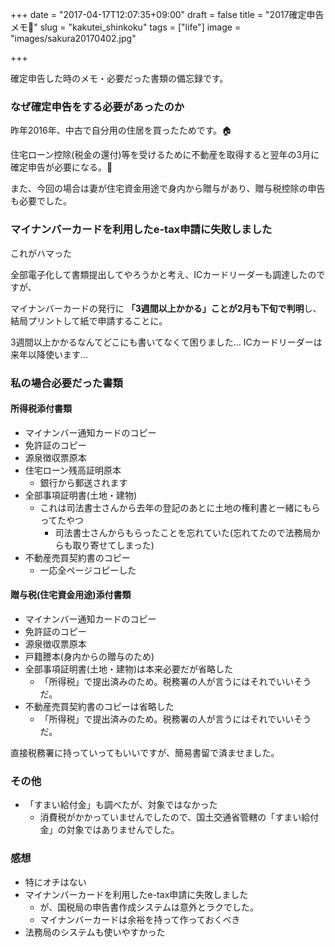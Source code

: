 +++
date = "2017-04-17T12:07:35+09:00"
draft = false
title = "2017確定申告メモ💸"
slug = "kakutei_shinkoku"
tags = ["life"]
image = "images/sakura20170402.jpg"

+++

確定申告した時のメモ・必要だった書類の備忘録です。

<!--more-->

### なぜ確定申告をする必要があったのか

昨年2016年、中古で自分用の住居を買ったためです。🏠

住宅ローン控除(税金の還付)等を受けるために不動産を取得すると翌年の3月に確定申告が必要になる。💸

また、今回の場合は妻が住宅資金用途で身内から贈与があり、贈与税控除の申告も必要でした。

### マイナンバーカードを利用したe-tax申請に失敗しました

これがハマった

全部電子化して書類提出してやろうかと考え、ICカードリーダーも調達したのですが、

マイナンバーカードの発行に **「3週間以上かかる」ことが2月も下旬で判明**し、 結局プリントして紙で申請することに。

3週間以上かかるなんてどこにも書いてなくて困りました… ICカードリーダーは来年以降使います…


### 私の場合必要だった書類

#### 所得税添付書類

* マイナンバー通知カードのコピー
* 免許証のコピー
* 源泉徴収票原本
* 住宅ローン残高証明原本
  * 銀行から郵送されます
* 全部事項証明書(土地・建物)
  * これは司法書士さんから去年の登記のあとに土地の権利書と一緒にもらってたやつ
    * 司法書士さんからもらったことを忘れていた(忘れてたので法務局からも取り寄せてしまった)
* 不動産売買契約書のコピー
  * 一応全ページコピーした

#### 贈与税(住宅資金用途)添付書類

* マイナンバー通知カードのコピー
* 免許証のコピー
* 源泉徴収票原本
* 戸籍謄本(身内からの贈与のため)
* 全部事項証明書(土地・建物)は本来必要だが省略した
  * 「所得税」で提出済みのため。税務署の人が言うにはそれでいいそうだ。
* 不動産売買契約書のコピーは省略した
  * 「所得税」で提出済みのため。税務署の人が言うにはそれでいいそうだ。

直接税務署に持っていってもいいですが、簡易書留で済ませました。

### その他

* 「すまい給付金」も調べたが、対象ではなかった
  * 消費税がかかっていませんでしたので、国土交通省管轄の「すまい給付金」の対象ではありませんでした。

### 感想

* 特にオチはない
* マイナンバーカードを利用したe-tax申請に失敗しました
  * が、国税局の申告書作成システムは意外とラクでした。
  * マイナンバーカードは余裕を持って作っておくべき
* 法務局のシステムも使いやすかった
<script type="text/javascript" src="/js/prism.js" async></script>
